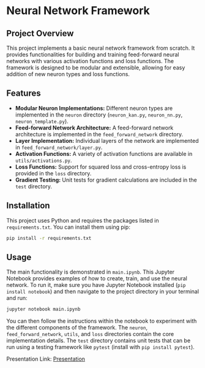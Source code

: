 # Neural Network Framework

## Project Overview

This project implements a basic neural network framework from scratch. It provides functionalities for building and training feed-forward neural networks with various activation functions and loss functions.  The framework is designed to be modular and extensible, allowing for easy addition of new neuron types and loss functions.

## Features

* **Modular Neuron Implementations:**  Different neuron types are implemented in the `neuron` directory (`neuron_kan.py`, `neuron_nn.py`, `neuron_template.py`).
* **Feed-forward Network Architecture:** A feed-forward network architecture is implemented in the `feed_forward_network` directory.
* **Layer Implementation:** Individual layers of the network are implemented in `feed_forward_network/layer.py`.
* **Activation Functions:** A variety of activation functions are available in `utils/activations.py`.
* **Loss Functions:**  Support for squared loss and cross-entropy loss is provided in the `loss` directory.
* **Gradient Testing:** Unit tests for gradient calculations are included in the `test` directory.


## Installation

This project uses Python and requires the packages listed in `requirements.txt`.  You can install them using pip:

```bash
pip install -r requirements.txt
```

## Usage

The main functionality is demonstrated in `main.ipynb`.  This Jupyter Notebook provides examples of how to create, train, and use the neural network.  To run it, make sure you have Jupyter Notebook installed (`pip install notebook`) and then navigate to the project directory in your terminal and run:

```bash
jupyter notebook main.ipynb
```

You can then follow the instructions within the notebook to experiment with the different components of the framework.  The `neuron`, `feed_forward_network`, `utils`, and `loss` directories contain the core implementation details.  The `test` directory contains unit tests that can be run using a testing framework like `pytest` (install with `pip install pytest`).

Presentation Link: [Presentation](https://docs.google.com/presentation/d/1034QEwnAUeQhVg93D6Zaa4oSx2-U77c4pgFL3_D-moY/edit#slide=id.p2)

